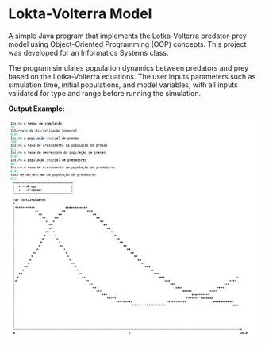 # Lokta-Volterra Model

A simple Java program that implements the Lotka-Volterra predator-prey model using Object-Oriented Programming (OOP) concepts. This project was developed for an Informatics Systems class.

The program simulates population dynamics between predators and prey based on the Lotka-Volterra equations. The user inputs parameters such as simulation time, initial populations, and model variables, with all inputs validated for type and range before running the simulation.

**Output Example:**

<img src="img1.png" width="600"/>
